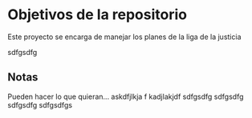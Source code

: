 # Objetivos de la repositorio

Este proyecto se encarga de manejar los planes de la liga de la justicia

sdfgsdfg
## Notas
Pueden hacer lo que quieran...
askdfjlkja f
kadjlakjdf
sdfgsdfg
sdfgsdfg
sdfgsdfg
sdfgsdfgs

